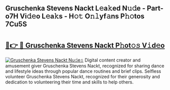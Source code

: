 ## Gruschenka Stevens Nackt L𝚎a𝚔ed N𝚞𝚍e - Part-o7H Vi𝚍𝚎o L𝚎a𝚔s - H𝚘𝚝 O𝚗𝚕yf𝚊ns P𝚑𝚘tos 7Cu5S

# <h2><a href="http://kf36cgc.oniu.top/?m=Gruschenka+Stevens+Nackt">🔗👉 🔴 Gruschenka Stevens Nackt P𝚑ot𝚘𝚜 V𝚒d𝚎o</a></h2>

[![Gruschenka Stevens Nackt Nu𝚍e𝚜](https://i.imgur.com/0qMVB7G.gif)](http://kf36cgc.oniu.top/?m=Gruschenka+Stevens+Nackt)
Digital content creator and amusement giver Gruschenka Stevens Nackt, recognized for sharing dance and lifestyle ideas through popular dance routines and brief clips. Selfless volunteer Gruschenka Stevens Nackt, recognized for their generosity and dedication to volunteering their time and skills to help others.  
